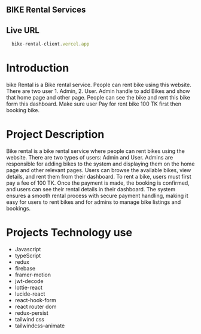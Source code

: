 ## BIKE Rental Services

## Live URL
```js
  bike-rental-client.vercel.app
```

# Introduction

bike Rental is a Bike rental service. People can rent bike using this website. There are two user 1. Admin, 2. User. Admin handle to add Bikes and show that home page and other page. People can see the bike and rent this bike form this dashboard. Make sure user Pay for rent bike 100 TK first then booking bike.

# Project Description

Bike rental  is a bike rental service where people can rent bikes using the website. There are two types of users: Admin and User. Admins are responsible for adding bikes to the system and displaying them on the home page and other relevant pages. Users can browse the available bikes, view details, and rent them from their dashboard. To rent a bike, users must first pay a fee of 100 TK. Once the payment is made, the booking is confirmed, and users can see their rental details in their dashboard. The system ensures a smooth rental process with secure payment handling, making it easy for users to rent bikes and for admins to manage bike listings and bookings.

# Projects Technology use
- Javascript 
- typeScript
- redux
- firebase
- framer-motion
- jwt-decode
- lottie-react
- lucide-react
- react-hook-form
- react router dom
- redux-persist
- tailwind css
- tailwindcss-animate